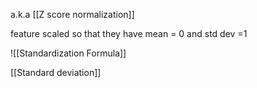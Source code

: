 a.k.a [[Z score normalization]]

feature scaled so that they have mean = 0 and std dev =1

![[Standardization Formula]]

[[Standard deviation]]